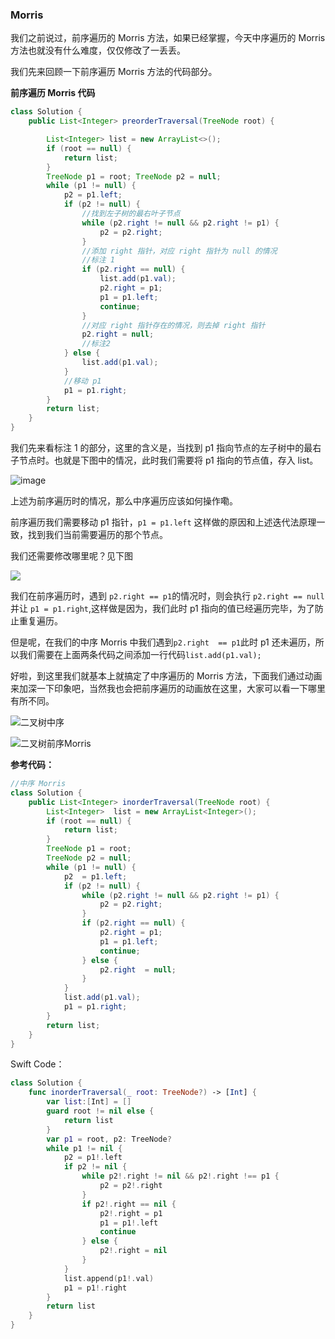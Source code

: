 ### **Morris**

我们之前说过，前序遍历的 Morris 方法，如果已经掌握，今天中序遍历的 Morris 方法也就没有什么难度，仅仅修改了一丢丢。

我们先来回顾一下前序遍历 Morris 方法的代码部分。

**前序遍历 Morris 代码**

```java
class Solution {
    public List<Integer> preorderTraversal(TreeNode root) {

        List<Integer> list = new ArrayList<>();
        if (root == null) {
            return list;
        }
        TreeNode p1 = root; TreeNode p2 = null;
        while (p1 != null) {
            p2 = p1.left;
            if (p2 != null) {
                //找到左子树的最右叶子节点
                while (p2.right != null && p2.right != p1) {
                    p2 = p2.right;
                }
                //添加 right 指针，对应 right 指针为 null 的情况
                //标注 1
                if (p2.right == null) {
                    list.add(p1.val);
                    p2.right = p1;
                    p1 = p1.left;
                    continue;
                }
                //对应 right 指针存在的情况，则去掉 right 指针
                p2.right = null;
                //标注2
            } else {            
                list.add(p1.val);
            }
            //移动 p1
            p1 = p1.right;
        }
        return list;
    }
}
```

我们先来看标注 1 的部分，这里的含义是，当找到 p1 指向节点的左子树中的最右子节点时。也就是下图中的情况，此时我们需要将 p1 指向的节点值，存入 list。

![image](https://cdn.jsdelivr.net/gh/tan45du/test@master/image.3h60vcjhqo80.png)

上述为前序遍历时的情况，那么中序遍历应该如何操作嘞。

前序遍历我们需要移动 p1 指针，`p1 = p1.left` 这样做的原因和上述迭代法原理一致，找到我们当前需要遍历的那个节点。

我们还需要修改哪里呢？见下图

![](https://cdn.jsdelivr.net/gh/tan45du/test@master/image.44fk4hw4maw0.png)

我们在前序遍历时，遇到 `p2.right == p1`的情况时，则会执行 `p2.right == null` 并让 `p1 = p1.right`,这样做是因为，我们此时 p1 指向的值已经遍历完毕，为了防止重复遍历。

但是呢，在我们的中序 Morris 中我们遇到`p2.right  == p1`此时 p1 还未遍历，所以我们需要在上面两条代码之间添加一行代码`list.add(p1.val);`

好啦，到这里我们就基本上就搞定了中序遍历的 Morris 方法，下面我们通过动画来加深一下印象吧，当然我也会把前序遍历的动画放在这里，大家可以看一下哪里有所不同。

![二叉树中序](https://img-blog.csdnimg.cn/20210622155624486.gif)



![二叉树前序Morris](https://img-blog.csdnimg.cn/20210622155959185.gif)

**参考代码：**

```java
//中序 Morris
class Solution {
    public List<Integer> inorderTraversal(TreeNode root) {
        List<Integer>  list = new ArrayList<Integer>();
        if (root == null) {
            return list;
        }
        TreeNode p1 = root;
        TreeNode p2 = null;
        while (p1 != null) {
            p2  = p1.left;
            if (p2 != null) {
                while (p2.right != null && p2.right != p1) {
                    p2 = p2.right;
                }
                if (p2.right == null) {
                    p2.right = p1;
                    p1 = p1.left;
                    continue;                   
                } else {
                    p2.right  = null;
                }
            }
            list.add(p1.val);
            p1 = p1.right;
        }
        return list;
    }
}
```

Swift Code：

```swift
class Solution {
    func inorderTraversal(_ root: TreeNode?) -> [Int] {
        var list:[Int] = []
        guard root != nil else {
            return list
        }
        var p1 = root, p2: TreeNode?
        while p1 != nil {
            p2 = p1!.left
            if p2 != nil {
                while p2!.right != nil && p2!.right !== p1 {
                    p2 = p2!.right
                }
                if p2!.right == nil {
                    p2!.right = p1
                    p1 = p1!.left
                    continue
                } else {
                    p2!.right = nil
                }
            }
            list.append(p1!.val)
            p1 = p1!.right
        }
        return list
    }
}
```
